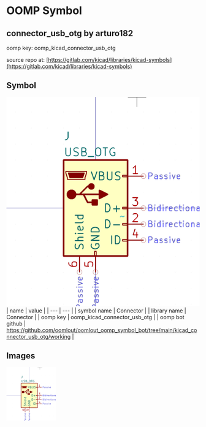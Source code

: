 # OOMP Symbol  
## connector_usb_otg  by arturo182  
  
oomp key: oomp_kicad_connector_usb_otg  
  
source repo at: [https://gitlab.com/kicad/libraries/kicad-symbols](https://gitlab.com/kicad/libraries/kicad-symbols)  
## Symbol  
  
[![working.png](working_600.png)](working.png)  
| name | value | 
| --- | --- | 
| symbol name | Connector | 
| library name | Connector | 
| oomp key | oomp_kicad_connector_usb_otg | 
| oomp bot github | https://github.com/oomlout/oomlout_oomp_symbol_bot/tree/main/kicad_connector_usb_otg/working | 
## Images  
  
[![working.png](working_140.png)](working.png)  

